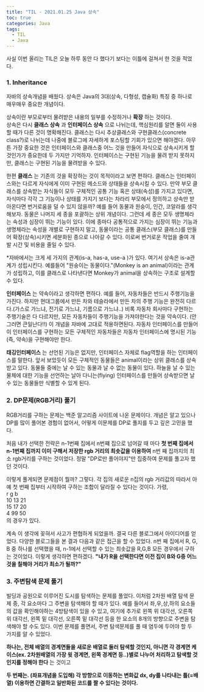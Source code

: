 ```yaml
---
title: "TIL - 2021.01.25 Java 상속"
toc: true
categories: Java
tags:
  - TIL
  - Java
---
```


사실 이번 올리는 TIL은 오늘 하루 동안 다 했다기 보다는 이틀에 걸쳐서 한 것을 적었다.    

### 1. Inheritance     

자바의 상속개념을 배웠다. 상속은 Java의 3대(상속, 다형성, 캡슐화) 특징 중 하나로 매우매우 중요한 개념이다.

상속이란 부모로부터 물려받은 내용의 일부를 수정하거나 __확장__ 하는 것이다.     
상속은 다시 __클래스 상속__ 과 __인터페이스 상속__ 으로 나뉘는데, 핵심원리를 알면 둘이 사용할 때가 다른 것이 명확해진다. 클래스는 다시 추상클래스와 구현클래스(concrete class?)로 나뉘는데 나중에 블로그에 자세하게 포스팅할 기회가 있으면 해야겠다. 아무튼 가장 중요한 것은 인터페이스와 클래스중 어느 것을 만들어  자식으로 상속시키게 할 것인가가 중요한데 두 가지만 기억하자. 인터페이스는 구현된 기능을 물려 받지 못하지만, 클래스는 구현된 기능을 물려받을 수 있다.    


한편 __클래스__ 는 기존의 것을 확장하는 것이 목적이라고 보면 편하다. 클래스는 인터페이스와는 다르게 자식에게 이미 구현된 메소드와 상태들을 상속시킬 수 있다. 만약 부모 클래스를 상속받는 자식들이 모두 구체적인 공통 기능 혹은 상태(속성)를 가지고 있다면, 자식마다 각각 그 기능이나 상태를 가지기 보다는 차라리 부모에서 정의하고 상속만 받아온다면 번거로움을 덜 수 있지 않을까? 예를 들어 동물과 원숭이, 인간, 코알라를 생각해보자. 동물은 나머지 세 종을 포괄하는 상위 개념이다. 그런데 세 종은 모두 생명체라는 속성과 심장이 뛰는 기능이 있다. 이에 종마다 공통적으로 가지는 심장이 뛰는 기능과 생명체라는 속성을 개별로 구현하지 말고, 동물이라는 공통 클래스(부모 클래스)를 만들어 확장(상속)시키면 세분화된 종으로 나아갈 수 있다. 이로써 번거로운 작업을 줄여 개발 시간 및 비용을 줄일 수 있다.

*자바에서는 크게 세 가지의 관계(is-a, has-a, use-a )가 있다. 여기서 상속은 is-a관계가 성립시킨다. 예를들어 "원숭이는 동물이다."(Monkey is an animal)이라는 관계가 성립하고, 이를 클래스로 나타낸다면 Monkey가 animal을 상속하는 구조로 설계할 수 있다.     


__인터페이스__ 는 약속이라고 생각하면 편하다. 예를 들어, 자동차들은 반드시 주행기능을 가진다. 하지만 현대그룹에서 만든 차와 테슬라에서 만든 차의 주행 기능은 완전히 다르다.(가스로 가느냐, 전기로 가느냐, 기름으로 가느냐..) 비록 자동차 회사마다 구현하는 주행기술은 다 다르지만, 모든 자동차들이 주행기능을 가져야한다는 것을 약속이다. (안 그러면 큰일난다!!) 이 개념을 자바에 고대로 적용하면된다. 자동차 인터페이스를 만들어 이 인터페이스를 구현하는 모든 구체적인 자동차들은 자동차 인터페이스에 명시된 기능 (즉, 약속)을 구현해야만 한다.         


__태깅인터페이스__ 는 선언된 기능은 없지만, 인터페이스 자체로 flag역할을 하는 인터페이스를 말한다. 앞서 보았듯이 모든 구체적인 동물들은 animal이라는 상위 클래스를 상속받고 있다. 동물들 중에는 날 수 있는 동물과 날 수 없는 동물이 있다. 하늘을 날 수 있는 물체에 대한 기능을 선언하는 날아 다니는(flying) 인터페이스를 만들어 상속받으면 날 수 있는 동물들만 식별할 수 있게 된다.


### 2. DP문제(RGB거리) 풀기    

RGB거리를 구하는 문제는 백준 알고리즘 사이트에 나온 문제이다. 개념은 알고 있으나 DP를 많이 풀어본 경험이 없어서, 어떻게 이문제를 DP로 풀지를 두고 깊은 고민을 했다.       

처음 내가 선택한 전략은 n-1번째 집에서 n번쨰 집으로 넘어갈 때 마다 __첫 번째 집에서 n-1번째 집까지 이미 구해서 저장한 rgb 거리의 최솟값을 이용하여__ n번 째 집까지의 최소 rgb거리를 구하는 것이었다. 정말 "DP로만 풀어야지"만 집중하여 문제를 풀고자 했던 것이다.       

이렇게 풀게되면 문제점이 뭘까? 그렇다. 각 집의 새로운 n집의 rgb 거리값의 따라서 아예 첫 번째 집부터 시작하여 구하는 조합이 달라질 수 있다는 것이다. 가령,     
r  g  b      
10 13 21         
15 17 20     
4  99 50         
의 경우가 있다.     

계속 이 생각에 꽂혀서 사고가 편협하게 되었을까. 결국 다른 블로그에서 아이디어를 얻었다. 다양한 블로그들을 본 결과 다음과 같은 접근을 할 수 있었다. n번 째 집에서 R, G, B 중 하나를 선택했을 때, n-1에서 선택할 수 있는 최솟값을 R,G,B 모든 경우에서 구하는 것이었다. 이렇게 생각하면 편하겠다. __"내가 R을 선택한다면 이전 집이 B와 G중 어느 것을 칠해야 거리가 최소가 될까?"__     

### 3. 주변탐색 문제 풀기       

빌딩과 공원으로 이루어진 도시를 탐색하는 문제를 풀었다. 이처럼 2차원 배열 탐색 문제 중, 각 요소마다 그 주변을 탐색해야 할 때가 있다. 예를 들어서 좌,우,상,하의 요소들의 값을 확인해야하는 4방탐색이 있을 수 있고, 여기에 추가로 왼쪽 위 대각선, 오른쪽 위 대각선, 왼쪽 밑 대각선, 오른쪽 밑 대각선 등을 한 요소의 8개의 방향으로 주변을 탐색해야 할 수도 있다. 이번 문제를 풀면서, 주변 탐색문제를 풀 때 염두에 두어야 할 두 가지를 알 수 있었다.     

__하나는, 전체 배열의 경계면들을 새로운 배열로 둘러 탐색할 것인지, 아니면 각 경계면 케이스(ex. 2차원배열의 가장 윗 경계면, 왼쪽 경계면 등..)별로 나누어 처리하고 탐색할 것인지를 정해야 한다__ 는 것이고     

__두 번째는. (좌표개념을 도입해) 각 방향으로 이동하는 변화값 dx, dy를 나타내는 틀(=배열) 이용하면 간결하고 일반화된 코드를 짤 수 있다는 것이다.__       
